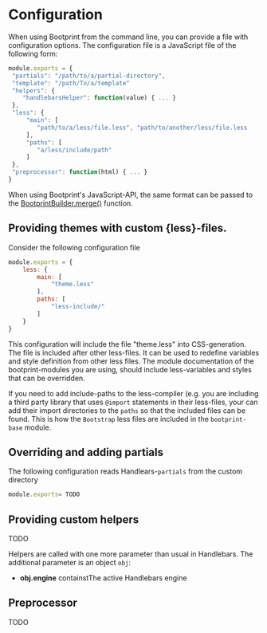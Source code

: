 # Configuration


When using Bootprint from the command line, you can provide a file with configuration options.
The configuration file is a JavaScript file of the following form:

```js
module.exports = {
 "partials": "/path/to/a/partial-directory",
 "template": "/path/To/a/template"
 "helpers": {
    "handlebarsHelper": function(value) { ... }
 },
 "less": {
     "main": [
        "path/to/a/less/file.less", "path/to/another/less/file.less
     ],
     "paths": [
        "a/less/include/path"
     ]
 },
 "preprocessor": function(html) { ... }
}
```

When using Bootprint's JavaScript-API, the same format can be passed to
the [BootprintBuilder.merge()](api.md#BootprintBuilder#merge) function.

## Providing themes with custom {less}-files.

Consider the following configuration file

```js
module.exports = {
    less: {
        main: [
            "theme.less"
        ],
        paths: [
            "less-include/"
        ]
    }
}
```

This configuration will include the file "theme.less" into CSS-generation. The file is included
after other less-files. It can be used to redefine variables and style definition from other
less files. The module documentation of the bootprint-modules you are using, should include
less-variables and styles that can be overridden.

If you need to add include-paths to the less-compiler (e.g. you are including a third party library
that uses `@import` statements in their less-files, your can add their import directories
to the `paths` so that the included files can be found. This is how the `Bootstrap` less files are
included in the `bootprint-base` module.

## Overriding and adding partials

The following configuration reads Handlears-`partials` from the custom directory

```js
module.exports= TODO
```


## Providing custom helpers

TODO

Helpers are called with one more parameter than usual in Handlebars. The additional
parameter is an object `obj`:

* **obj.engine** containstThe active Handlebars engine

## Preprocessor

TODO
